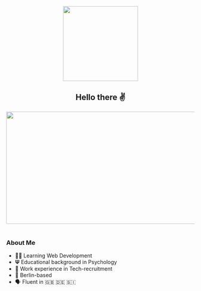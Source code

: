 <div id="header" align="center">
  <img src="https://media.giphy.com/media/wpoLqr5FT1sY0/giphy.gif?cid=ecf05e47ee7gte92mzw40bi34fagprrk2gbd6g9yjmrua536&ep=v1_gifs_search&rid=giphy.gif&ct=g" width="200"/>
</div>

<div id="badges" align="center">
  <img src="https://komarev.com/ghpvc/?username=ptrkbln&style=flat-square&color=blue" alt=""/>
</div>

<h2><div align="center"> Hello there ✌️
</h2> </div>
<div align="center">
<img src="https://media.giphy.com/media/cNfIqjpCY1zqfaLmd8/giphy.gif" width="600" height="300"/>
</div>

<br>

### About Me 
- 👨‍💻 Learning Web Development
- 𝚿 Educational background in Psychology
- 💼 Work experience in Tech-recruitment
- 📍 Berlin-based
- 🗣 Fluent in 🇬🇧 🇩🇪 🇸🇮


  
<!--
**ptrkbln/ptrkbln** is a ✨ _special_ ✨ repository because its `README.md` (this file) appears on your GitHub profile.

Here are some ideas to get you started:

- 🔭 I’m currently working on ...
- 🌱 I’m currently learning ...
- 👯 I’m looking to collaborate on ...
- 🤔 I’m looking for help with ...
- 💬 Ask me about ...
- 📫 How to reach me: ...
- 😄 Pronouns: ...
- ⚡ Fun fact: ...
-->
